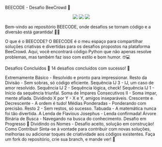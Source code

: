 BEECODE - Desafio BeeCrowd 🚀
<p align="center">
  <img src="https://img.shields.io/badge/language-Python-blue.svg">
  <img src="https://img.shields.io/badge/challenges-14-green.svg">
  <img src="https://img.shields.io/badge/fun-level%20%F0%9F%8E%89%20%2F%20%F0%9F%A4%94-orange.svg">
</p>
Bem-vindo ao repositório BEECODE, onde desafios se tornam código e a diversão está garantida! 🐝✨

O que é o BEECODE?
O BEECODE é o meu espaço para compartilhar soluções criativas e divertidas para os desafios propostos na plataforma BeeCrowd. Aqui, você encontrará código Python que não apenas resolve problemas, mas também faz isso com estilo e bom humor. 🤓💻

Desafios Concluídos
🎉 14 desafios concluídos com sucesso! 🎉

Extremamente Básico - Resolvido e pronto para impressionar.
Resto da Divisão - Sem sobras, só código eficiente.
Sequência IJ 3 - IJ, um caso de amor resolvido.
Sequência IJ 2 - Sequência lógica, check!
Sequência IJ 1 - Início da sequência triunfal.
Soma de Ímpares Consecutivos II - Soma ímpar, mente afiada.
Dividindo X por Y - X e Y, amigos inseparáveis.
Crescente e Decrescente - A ordem é tudo!
Médias Ponderadas - Ponderando com precisão.
Resto 2 - Sem restos, só sucesso.
Tabuada - A matemática nunca foi tão divertida.
A Lenda de Flavious Josephus - Lenda confirmada!
Árvore Binária de Busca - Navegando na busca do conhecimento.
Desafio em Progresso 🚧
Dividindo os Nomes - Desafio aceito, solução em construção!
Como Contribuir
Sinta-se à vontade para contribuir com novas soluções, melhorias ou adicionar toques de criatividade aos códigos existentes. Faça um fork do repositório, crie sua branch, e mande ver! 🚀
